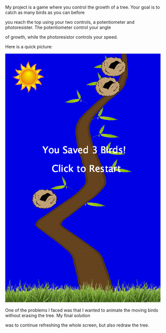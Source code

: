My project is a game where you control the growth of a tree. Your goal is to catch as many birds as you can before

you reach the top using your two controls, a potentiometer and photoresister. The potentiometer control your angle

of growth, while the photoresistor controls your speed.

Here is a quick picture:

![](FinalProjectPicture.png)

One of the problems I faced was that I wanted to animate the moving birds without erasing the tree. My final solution

was to continue refreshing the whole screen, but also redraw the tree.



